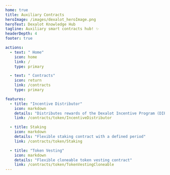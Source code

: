 ```yaml
---
home: true
title: Auxiliary Contracts
heroImage: /images/dexalot_heroImage.png
heroText: Dexalot Knowledge Hub
tagline: Auxiliary smart contracts hub! ✨
headerDepth: 4
footer: true

actions:
  - text: " Home"
    icon: home
    link: /
    type: primary

  - text: " Contracts"
    icon: return
    link: /contracts
    type: primary

features:
  - title: "Incentive Distributor"
    icon: markdown
    details: "Distributes rewards of the Dexalot Incentive Program (DIP)"
    link: /contracts/token/IncentiveDistributor

  - title: Staking
    icon: markdown
    details: "Flexible staking contract with a defined period"
    link: /contracts/token/Staking

  - title: "Token Vesting"
    icon: markdown
    details: "Flexible cloneable token vesting contract"
    link: /contracts/token/TokenVestingCloneable
---
```

